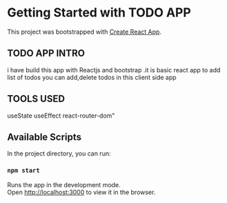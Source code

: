 # Getting Started with TODO APP

This project was bootstrapped with [Create React App](https://github.com/facebook/create-react-app).

## TODO APP INTRO

i have build this app with Reactjs and bootstrap .it is basic react app to add list of todos
you can add,delete todos in this client side app

## TOOLS USED

useState
useEffect
react-router-dom"

## Available Scripts

In the project directory, you can run:

### `npm start`

Runs the app in the development mode.\
Open [http://localhost:3000](http://localhost:3000) to view it in the browser.
